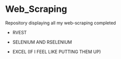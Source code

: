 # Web_Scraping
Repository displaying all my web-scraping completed


- RVEST


- SELENIUM AND RSELENIUM


- EXCEL (IF I FEEL LIKE PUTTING THEM UP)
